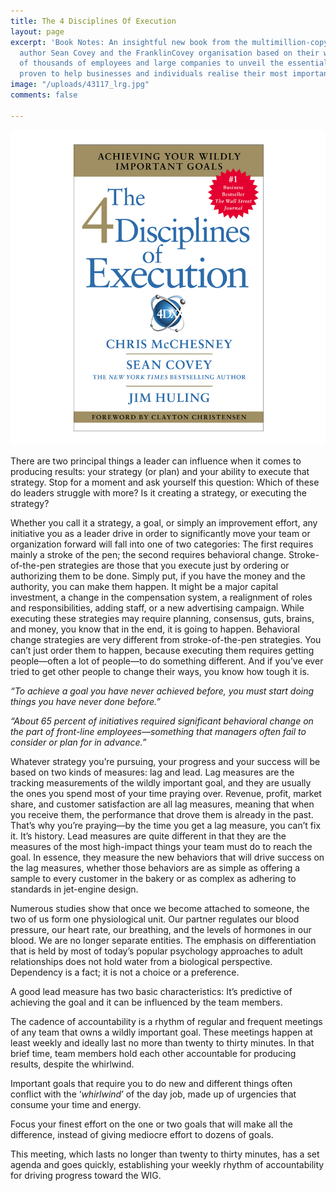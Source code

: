 ```yaml
---
title: The 4 Disciplines Of Execution
layout: page
excerpt: 'Book Notes: An insightful new book from the multimillion-copy bestselling
  author Sean Covey and the FranklinCovey organisation based on their work with hundreds
  of thousands of employees and large companies to unveil the essential disciplines
  proven to help businesses and individuals realise their most important goals.'
image: "/uploads/43117_lrg.jpg"
comments: false

---
```

![](/uploads/43117_lrg.jpg)

There are two principal things a leader can influence when it comes to producing results: your strategy (or plan) and your ability to execute that strategy. Stop for a moment and ask yourself this question: Which of these do leaders struggle with more? Is it creating a strategy, or executing the strategy?

Whether you call it a strategy, a goal, or simply an improvement effort, any initiative you as a leader drive in order to significantly move your team or organization forward will fall into one of two categories: The first requires mainly a stroke of the pen; the second requires behavioral change. Stroke-of-the-pen strategies are those that you execute just by ordering or authorizing them to be done. Simply put, if you have the money and the authority, you can make them happen. It might be a major capital investment, a change in the compensation system, a realignment of roles and responsibilities, adding staff, or a new advertising campaign. While executing these strategies may require planning, consensus, guts, brains, and money, you know that in the end, it is going to happen. Behavioral change strategies are very different from stroke-of-the-pen strategies. You can’t just order them to happen, because executing them requires getting people—often a lot of people—to do something different. And if you’ve ever tried to get other people to change their ways, you know how tough it is.

_“To achieve a goal you have never achieved before, you must start doing things you have never done before.”_

_“About 65 percent of initiatives required significant behavioral change on the part of front-line employees—something that managers often fail to consider or plan for in advance.”_

Whatever strategy you’re pursuing, your progress and your success will be based on two kinds of measures: lag and lead. Lag measures are the tracking measurements of the wildly important goal, and they are usually the ones you spend most of your time praying over. Revenue, profit, market share, and customer satisfaction are all lag measures, meaning that when you receive them, the performance that drove them is already in the past. That’s why you’re praying—by the time you get a lag measure, you can’t fix it. It’s history. Lead measures are quite different in that they are the measures of the most high-impact things your team must do to reach the goal. In essence, they measure the new behaviors that will drive success on the lag measures, whether those behaviors are as simple as offering a sample to every customer in the bakery or as complex as adhering to standards in jet-engine design.

Numerous studies show that once we become attached to someone, the two of us form one physiological unit. Our partner regulates our blood pressure, our heart rate, our breathing, and the levels of hormones in our blood. We are no longer separate entities. The emphasis on differentiation that is held by most of today’s popular psychology approaches to adult relationships does not hold water from a biological perspective. Dependency is a fact; it is not a choice or a preference.

A good lead measure has two basic characteristics: It’s predictive of achieving the goal and it can be influenced by the team members.

The cadence of accountability is a rhythm of regular and frequent meetings of any team that owns a wildly important goal. These meetings happen at least weekly and ideally last no more than twenty to thirty minutes. In that brief time, team members hold each other accountable for producing results, despite the whirlwind.

Important goals that require you to do new and different things often conflict with the ‘_whirlwind_’ of the day job, made up of urgencies that consume your time and energy.

Focus your finest effort on the one or two goals that will make all the difference, instead of giving mediocre effort to dozens of goals.

This meeting, which lasts no longer than twenty to thirty minutes, has a set agenda and goes quickly, establishing your weekly rhythm of accountability for driving progress toward the WIG.